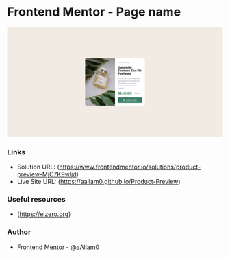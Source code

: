 # Frontend Mentor - Page name

![](images/Product-Preview.png)

### Links

- Solution URL: (https://www.frontendmentor.io/solutions/product-preview-MjC7K9wIjd)
- Live Site URL: (https://aallam0.github.io/Product-Preview)

### Useful resources

- (https://elzero.org)

### Author

- Frontend Mentor - [@aAllam0](https://www.frontendmentor.io/profile/aAllam0)

